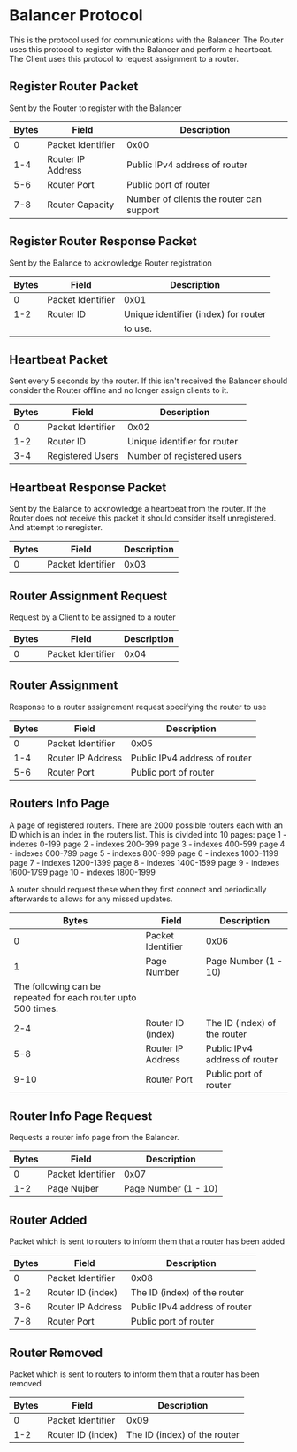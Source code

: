 # Balancer Protocol
This is the protocol used for communications with the Balancer.
The Router uses this protocol to register with the Balancer and perform a heartbeat.
The Client uses this protocol to request assignment to a router.

## Register Router Packet
Sent by the Router to register with the Balancer

| Bytes    | Field               | Description                              |
| -------- | ------------------- | -----------------------------------------|
| 0        | Packet Identifier   | 0x00                                     |
| 1-4      | Router IP Address   | Public IPv4 address of router            |
| 5-6      | Router Port         | Public port of router                    |
| 7-8      | Router Capacity     | Number of clients the router can support |

## Register Router Response Packet
Sent by the Balance to acknowledge Router registration

| Bytes    | Field               | Description                              |
| -------- | ------------------- | -----------------------------------------|
| 0        | Packet Identifier   | 0x01                                     |
| 1-2      | Router ID           | Unique identifier (index) for router     |
|          |                     | to use.                                  |

## Heartbeat Packet
Sent every 5 seconds by the router. If this isn't received the Balancer should
consider the Router offline and no longer assign clients to it.

| Bytes    | Field               | Description                              |
| -------- | ------------------- | -----------------------------------------|
| 0        | Packet Identifier   | 0x02                                     |
| 1-2      | Router ID           | Unique identifier for router             |
| 3-4      | Registered Users    | Number of registered users               |

## Heartbeat Response Packet
Sent by the Balance to acknowledge a heartbeat from the router.
If the Router does not receive this packet it should consider itself unregistered. And attempt to reregister.

| Bytes    | Field               | Description                              |
| -------- | ------------------- | -----------------------------------------|
| 0        | Packet Identifier   | 0x03                                     |

## Router Assignment Request
Request by a Client to be assigned to a router

| Bytes    | Field               | Description                              |
| -------- | ------------------- | -----------------------------------------|
| 0        | Packet Identifier   | 0x04                                     |

## Router Assignment
Response to a router assignement request specifying the router to use

| Bytes    | Field               | Description                              |
| -------- | ------------------- | -----------------------------------------|
| 0        | Packet Identifier   | 0x05                                     |
| 1-4      | Router IP Address   | Public IPv4 address of router            |
| 5-6      | Router Port         | Public port of router                    |

## Routers Info Page
A page of registered routers. There are 2000 possible routers each with an ID
which is an index in the routers list. This is divided into 10 pages:
page 1 - indexes 0-199
page 2 - indexes 200-399
page 3 - indexes 400-599
page 4 - indexes 600-799 
page 5 - indexes 800-999
page 6 - indexes 1000-1199
page 7 - indexes 1200-1399
page 8 - indexes 1400-1599
page 9 - indexes 1600-1799 
page 10 - indexes 1800-1999 

A router should request these when they first connect and periodically afterwards to allows for any missed updates.

| Bytes    | Field               | Description                              |
| -------- | ------------------- | -----------------------------------------|
| 0        | Packet Identifier   | 0x06                                     |
| 1        | Page Number         | Page Number (1 - 10)                     |
The following can be repeated for each router upto 500 times.               |
| 2-4      | Router ID (index)   | The ID (index) of the router             |
| 5-8      | Router IP Address   | Public IPv4 address of router            |
| 9-10     | Router Port         | Public port of router                    |

## Router Info Page Request
Requests a router info page from the Balancer.

| Bytes    | Field               | Description                              |
| -------- | ------------------- | -----------------------------------------|
| 0        | Packet Identifier   | 0x07                                     |
| 1-2      | Page Nujber         | Page Number (1 - 10)                     |


## Router Added
Packet which is sent to routers to inform them that a router has been added

| Bytes    | Field               | Description                              |
| -------- | ------------------- | -----------------------------------------|
| 0        | Packet Identifier   | 0x08                                     |
| 1-2      | Router ID (index)   | The ID (index) of the router             |
| 3-6      | Router IP Address   | Public IPv4 address of router            |
| 7-8      | Router Port         | Public port of router                    |

## Router Removed
Packet which is sent to routers to inform them that a router has been  removed

| Bytes    | Field               | Description                              |
| -------- | ------------------- | -----------------------------------------|
| 0        | Packet Identifier   | 0x09                                     |
| 1-2      | Router ID (index)   | The ID (index) of the router             |